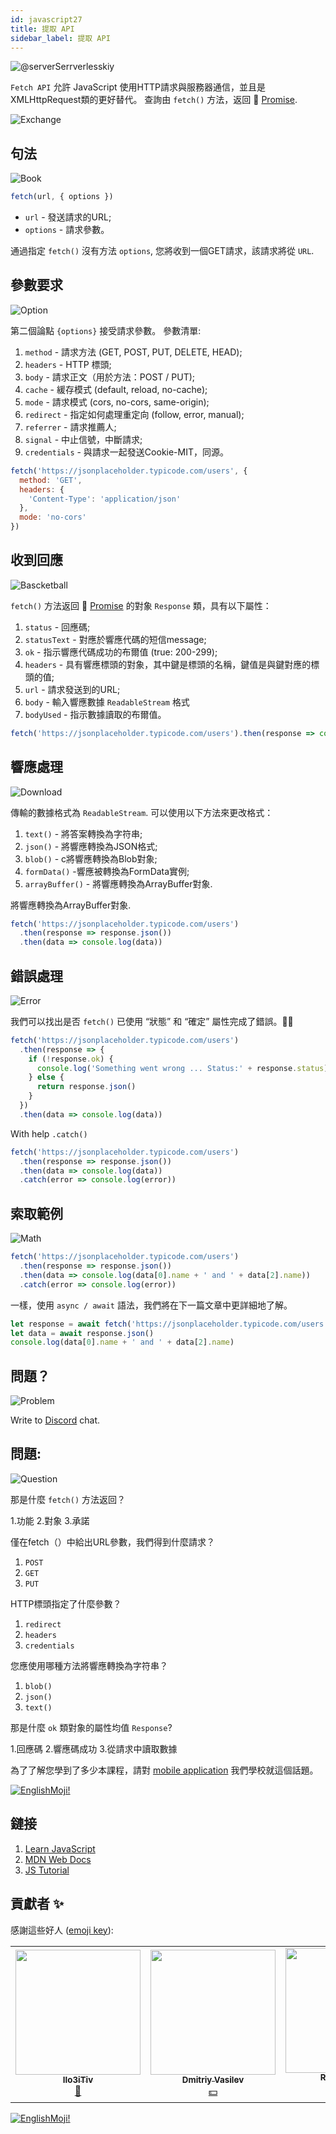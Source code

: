 ```yaml
---
id: javascript27
title: 提取 API
sidebar_label: 提取 API
---
```


![@serverSerrverlesskiy](/img/javascript/headers/28.jpg)

 `Fetch API` 允許 JavaScript 使用HTTP請求與服務器通信，並且是XMLHttpRequest類的更好替代。 查詢由 `fetch()` 方法，返回 🔄 [Promise](https://jscamp.app/docs/javascript24).

![Exchange](https://media.giphy.com/media/OPQiZUC381IJ8Sh7UY/giphy.gif)

## 句法

![Book](https://media.giphy.com/media/l0HlOBZcl7sbV6LnO/giphy.gif)

```jsx
fetch(url, { options })
```

- `url` - 發送請求的URL;
- `options` - 請求參數。

通過指定 `fetch()` 沒有方法 `options`, 您將收到一個GET請求，該請求將從 `URL`.

## 參數要求

![Option](https://media.giphy.com/media/AazZSBdhIdH9K/giphy.gif)

第二個論點 `{options}` 接受請求參數。 參數清單:

1. `method` - 請求方法 (GET, POST, PUT, DELETE, HEAD);
2. `headers` - HTTP 標頭;
3. `body` - 請求正文（用於方法：POST / PUT);
4. `cache` - 緩存模式 (default, reload, no-cache);
5. `mode` - 請求模式 (cors, no-cors, same-origin);
6. `redirect` - 指定如何處理重定向 (follow, error, manual);
7. `referrer` - 請求推薦人;
8. `signal` - 中止信號，中斷請求;
9. `credentials` - 與請求一起發送Cookie-MIT，同源。

```jsx
fetch('https://jsonplaceholder.typicode.com/users', {
  method: 'GET',
  headers: {
    'Content-Type': 'application/json'
  },
  mode: 'no-cors'
})
```

## 收到回應

![Bascketball](https://media.giphy.com/media/l0MYwdebx8o0XI56E/giphy.gif)

`fetch()` 方法返回 🔄 [Promise](https://jscamp.app/docs/javascript24) 的對象 `Response` 類，具有以下屬性：

1. `status` - 回應碼;
2. `statusText` - 對應於響應代碼的短信message;
3. `ok` - 指示響應代碼成功的布爾值 (true: 200-299);
4. `headers` - 具有響應標頭的對象，其中鍵是標頭的名稱，鍵值是與鍵對應的標頭的值;
5. `url` - 請求發送到的URL;
6. `body` - 輸入響應數據 `ReadableStream` 格式
7. `bodyUsed` - 指示數據讀取的布爾值。

```javascript
fetch('https://jsonplaceholder.typicode.com/users').then(response => console.log(response))
```

## 響應處理

![Download](https://media.giphy.com/media/ECoFRCrMgVoQg/giphy.gif)

傳輸的數據格式為 `ReadableStream`. 可以使用以下方法來更改格式：

1. `text()` - 將答案轉換為字符串;
2. `json()` - 將響應轉換為JSON格式;
3. `blob()` - c將響應轉換為Blob對象;
4. `formData()` -響應被轉換為FormData實例;
5. `arrayBuffer()` - 將響應轉換為ArrayBuffer對象.

將響應轉換為ArrayBuffer對象.

```jsx
fetch('https://jsonplaceholder.typicode.com/users')
  .then(response => response.json())
  .then(data => console.log(data))
```

## 錯誤處理

![Error](https://media.giphy.com/media/DHBGehJ3FSZEygszX3/giphy.gif)

我們可以找出是否 `fetch()` 已使用 “狀態” 和 “確定” 屬性完成了錯誤。🙅‍♂️

```jsx
fetch('https://jsonplaceholder.typicode.com/users')
  .then(response => {
    if (!response.ok) {
      console.log('Something went wrong ... Status:' + response.status)
    } else {
      return response.json()
    }
  })
  .then(data => console.log(data))
```

With help `.catch()`

```jsx
fetch('https://jsonplaceholder.typicode.com/users')
  .then(response => response.json())
  .then(data => console.log(data))
  .catch(error => console.log(error))
```

## 索取範例

![Math](https://media.giphy.com/media/xT1Ra5h24Eliux3UVq/giphy.gif)

```javascript
fetch('https://jsonplaceholder.typicode.com/users')
  .then(response => response.json())
  .then(data => console.log(data[0].name + ' and ' + data[2].name))
  .catch(error => console.log(error))
```

一樣，使用 `async / await` 語法，我們將在下一篇文章中更詳細地了解。

```javascript
let response = await fetch('https://jsonplaceholder.typicode.com/users')
let data = await response.json()
console.log(data[0].name + ' and ' + data[2].name)
```

## 問題？

![Problem](https://media.giphy.com/media/xTiTnGeUsWOEwsGoG4/giphy.gif)

Write to [Discord](https://discord.gg/6GDAfXn) chat.

## 問題:

![Question](https://media.giphy.com/media/l0HlRnAWXxn0MhKLK/giphy.gif)

那是什麼 `fetch()` 方法返回？

1.功能
2.對象
3.承諾

僅在fetch（）中給出URL參數，我們得到什麼請求？

1. `POST`
2. `GET`
3. `PUT`

HTTP標頭指定了什麼參數？

1. `redirect`
2. `headers`
3. `credentials`

您應使用哪種方法將響應轉換為字符串？

1. `blob()`
2. `json()`
3. `text()`

那是什麼 `ok` 類對象的屬性均值 `Response`?

1.回應碼
2.響應碼成功
3.從請求中讀取數據

為了了解您學到了多少本課程，請對 [mobile application](http://onelink.to/njhc95) 我們學校就這個話題。

[![EnglishMoji!](/img/logo/englishmoji.png)](https://apps.apple.com/kz/app/englishmoji/id6450254885)

## 鏈接

1. [Learn JavaScript](https://learn.javascript.ru/fetch)
2. [MDN Web Docs](https://developer.mozilla.org/ru/docs/Web/API/Fetch_API/Using_Fetch)
3. [JS Tutorial](https://www.javascripttutorial.net/javascript-fetch-api/)

## 貢獻者 ✨

感謝這些好人 ([emoji key](https://allcontributors.org/docs/en/emoji-key)):

<table>
  <tr> 
    <td align="center"><a href="https://github.com/IIo3iTiv"><img src="https://avatars1.githubusercontent.com/u/72025062?v=4?s=200" width="200px;" alt=""/><br /><sub><b>IIo3iTiv</b></sub></a><br /><a href="https://github.com/gHashTag/react-native-village/commits?author=IIo3iTiv" title="Documentation">📖</a></td>
    <td align="center"><a href="https://fullstackserverless.github.io/"><img src="https://avatars0.githubusercontent.com/u/6774813?v=4?s=200" width="200px;" alt=""/><br /><sub><b>Dmitriy Vasilev</b></sub></a><br /><a href="#financial-gHashTag" title="Financial">💵</a></td>
    <td align="center"><a href="https://github.com/Resoner2005"><img src="https://avatars1.githubusercontent.com/u/75675814?v=4?s=200" width="200px;" alt=""/><br /><sub><b>Resoner2005</b></sub></a><br /><a href="https://github.com/gHashTag/react-native-village/issues?q=author%3AResoner2005" title="Bug reports">🐛 🎨 🖋</a></td>
    <td align="center"><a href="https://github.com/Navernoss"><img src="https://avatars0.githubusercontent.com/u/75784137?v=4?s=200" width="200px;" alt=""/><br /><sub><b>Navernoss</b></sub></a><br /><a href="#content-Navernoss" title="Content">🖋 🐛 🎨 </a></td>
  </tr>
  
</table>

[![EnglishMoji!](/img/logo/englishmoji.png)](https://apps.apple.com/kz/app/englishmoji/id6450254885)

